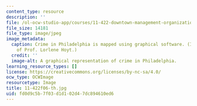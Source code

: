```yaml
---
content_type: resource
description: ''
file: /ol-ocw-studio-app/courses/11-422-downtown-management-organizations-fall-2006/fd0d9c5b7f03d1d102d47dc894610ed6_11-422f06-th.jpg
file_size: 14181
file_type: image/jpeg
image_metadata:
  caption: Crime in Philadelphia is mapped using graphical software. (Image courtesy
    of Prof. Lorlene Hoyt.)
  credit: ''
  image-alt: A graphical representation of crime in Philadelphia.
learning_resource_types: []
license: https://creativecommons.org/licenses/by-nc-sa/4.0/
ocw_type: OCWImage
resourcetype: Image
title: 11-422f06-th.jpg
uid: fd0d9c5b-7f03-d1d1-02d4-7dc894610ed6
---
```

